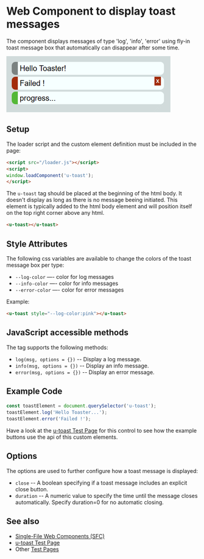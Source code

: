 # Web Component to display toast messages

The component displays messages of type 'log', 'info', 'error' using fly-in toast message box that automatically can
disappear after some time.

![u-toast messages](u-toast.png)

## Setup

The loader script and the custom element definition must be included in the page:

```html
<script src="/loader.js"></script>
<script>
window.loadComponent('u-toast');
</script>
```

The `u-toast` tag should be placed at the beginning of the html body.  It doesn't display as long as there is no message
beeing initiated.  This element is typically added to the html body element and will position itself on the top right
corner above any html.

```html
<u-toast></u-toast>
```


## Style Attributes

The following css variables are available to change the colors of the toast message box per type:

* `--log-color` —- color for log messages
* `--info-color` —- color for info messages
* `--error-color` —- color for error messages

Example:

```html
<u-toast style="--log-color:pink"></u-toast>
```


## JavaScript accessible methods

The tag supports the following methods:

* `log(msg, options = {})` -- Display a log message.
* `info(msg, options = {})` -- Display an info message.
* `error(msg, options = {})` -- Display an error message.


## Example Code

```js
const toastElement = document.querySelector('u-toast');
toastElement.log('Hello Toaster...');
toastElement.error('Failed !');
```

Have a look at the [u-toast Test Page](../test/test-toast.htm) for this control to see how the example buttons use the
api of this custom elements.


## Options

The options are used to further configure how a toast message is displayed:

* `close` -- A boolean specifying if a toast message includes an explicit close button.
* `duration` -- A numeric value to specify the time until the message closes automatically. Specify duration=0 for no automatic closing.


## See also

* [Single-File Web Components (SFC)](../README.md)
* [u-toast Test Page](../test/test-toast.htm)
* Other [Test Pages](../test/index.htm)
